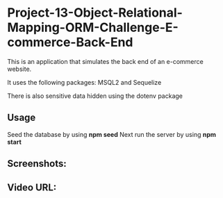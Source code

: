 # Project-13-Object-Relational-Mapping-ORM-Challenge-E-commerce-Back-End

This is an application that simulates the back end of an e-commerce website.

It uses the following packages: MSQL2 and Sequelize

There is also sensitive data hidden using the dotenv package


## Usage

Seed the database by using **npm seed**
Next run the server by using **npm start**

## Screenshots:

## Video URL:
